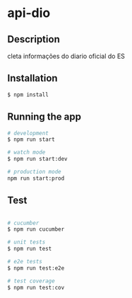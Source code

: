 # api-dio

## Description

cleta informações do diario oficial do ES

## Installation

```bash
$ npm install
```

## Running the app

```bash
# development
$ npm run start

# watch mode
$ npm run start:dev

# production mode
npm run start:prod
```

## Test

```bash

# cucumber
$ npm run cucumber

# unit tests
$ npm run test

# e2e tests
$ npm run test:e2e

# test coverage
$ npm run test:cov
```
